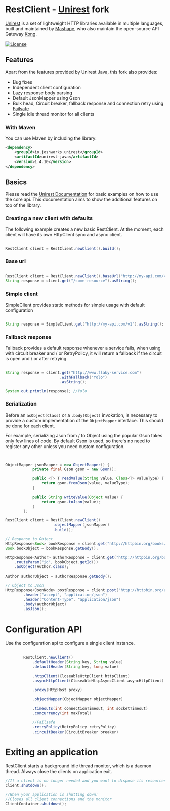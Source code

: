 # RestClient - [Unirest](https://github.com/Mashape/unirest-java) fork


[Unirest](http://unirest.io) is a set of lightweight HTTP libraries available in multiple languages, built and maintained by [Mashape](https://github.com/Mashape), who also maintain the open-source API Gateway [Kong](https://github.com/Mashape/kong). 



[![License][license-image]][license-url]


## Features

Apart from the features provided by Unirest Java, this fork also provides:

* Bug fixes
* Independent client configuration
* Lazy response body parsing
* Default JsonMapper using Gson
* Bulk head, Circuit breaker, fallback response and connection retry using [Failsafe](https://github.com/jhalterman/failsafe)
* Single idle thread monitor for all clients


### With Maven

You can use Maven by including the library:

```xml
<dependency>
    <groupId>io.joshworks.unirest</groupId>
    <artifactId>unirest-java</artifactId>
    <version>1.4.10</version>
</dependency>
```

## Basics

Please read the [Unirest Documentation](https://github.com/Mashape/unirest-java) for basic examples on how to use the core api.
This documentation aims to show the additional features on top of the library.


### Creating a new client with defaults
The following example creates a new basic RestClient. At the moment, each client will have its own 
HttpClient sync and async client.

```java

RestClient client = RestClient.newClient().build();

```

### Base url

```java

RestClient client = RestClient.newClient().baseUrl("http://my-api.com/v1").build();
String response = client.get("/some-resource").asString();

```

### Simple client
SimpleClient provides static methods for simple usage with default configuration

```java

String response = SimpleClient.get("http://my-api.com/v1").asString();

```

### Fallback response
Fallback provides a default response whenever a service fails, when using with circuit breaker and / or RetryPolicy,
it will return a fallback if the circuit is open and / or after retrying.

```java

String response = client.get("http://www.flaky-service.com")
                        .withFallback("Yolo")
                        .asString();

System.out.println(response); //Yolo

```


### Serialization
Before an `asObject(Class)` or a `.body(Object)` invokation, is necessary to provide a custom implementation of the `ObjectMapper` interface.
This should be done for each client.

For example, serializing Json from / to Object using the popular Gson takes only few lines of code.
By default Gson is used, so there's no need to register any other unless you need custom configuration.

```java
 

ObjectMapper jsonMapper = new ObjectMapper() {
            private final Gson gson = new Gson();

            public <T> T readValue(String value, Class<T> valueType) {
                return gson.fromJson(value, valueType);
            }

            public String writeValue(Object value) {
                return gson.toJson(value);
            }
        };

RestClient client = RestClient.newClient()
                     .objectMapper(jsonMapper)
                     .build();

// Response to Object
HttpResponse<Book> bookResponse = client.get("http://httpbin.org/books/1").asObject(Book.class);
Book bookObject = bookResponse.getBody();

HttpResponse<Author> authorResponse = client.get("http://httpbin.org/books/{id}/author")
    .routeParam("id", bookObject.getId())
    .asObject(Author.class);
    
Author authorObject = authorResponse.getBody();

// Object to Json
HttpResponse<JsonNode> postResponse = client.post("http://httpbin.org/authors/post")
        .header("accept", "application/json")
        .header("Content-Type", "application/json")
        .body(authorObject)
        .asJson();
```

# Configuration API
Use the configuration api to configure a single client instance.

```java
        
        RestClient.newClient()
            .defaultHeader(String key, String value)
            .defaultHeader(String key, long value)
        
            .httpClient(CloseableHttpClient httpClient)
            .asyncHttpClient(CloseableHttpAsyncClient asyncHttpClient)

            .proxy(HttpHost proxy)

            .objectMapper(ObjectMapper objectMapper)
      
            .timeouts(int connectionTimeout, int socketTimeout)
            .concurrency(int maxTotal)

            //Failsafe
            .retryPolicy(RetryPolicy retryPolicy)
            .circuitBeaker(CircuitBreaker breaker)
```

# Exiting an application

RestClient starts a background idle thread monitor, which is a daemon thread. 
Always close the clients on application exit.

```java
//If a client is no longer needed and you want to dispose its resources
client.shutdown();

//When your application is shutting down:
//Closes all client connections and the monitor
ClientContainer.shutdown();

```

[license-url]: https://github.com/josueeduardo/rest-client/blob/master/LICENSE
[license-image]: https://img.shields.io/badge/license-MIT-blue.svg?style=flat
